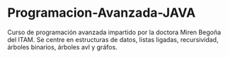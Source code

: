 # Programacion-Avanzada-JAVA
Curso de programación avanzada impartido por la doctora Miren Begoña del ITAM. Se centre en estructuras de datos, listas ligadas, recursividad, árboles binarios, árboles avl y gráfos. 
